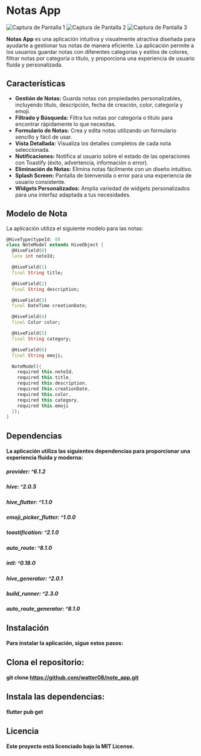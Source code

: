 # Notas App

![Captura de Pantalla 1](assets/images/1.jpeg) ![Captura de Pantalla 2](assets/images/2.jpeg) ![Captura de Pantalla 3](assets/images/3.jpeg)

**Notas App** es una aplicación intuitiva y visualmente atractiva diseñada para ayudarte a gestionar tus notas de manera eficiente. La aplicación permite a los usuarios guardar notas con diferentes categorías y estilos de colores, filtrar notas por categoría o título, y proporciona una experiencia de usuario fluida y personalizada.

## Características

- **Gestión de Notas:** Guarda notas con propiedades personalizables, incluyendo título, descripción, fecha de creación, color, categoría y emoji.
- **Filtrado y Búsqueda:** Filtra tus notas por categoría o título para encontrar rápidamente lo que necesitas.
- **Formulario de Notas:** Crea y edita notas utilizando un formulario sencillo y fácil de usar.
- **Vista Detallada:** Visualiza los detalles completos de cada nota seleccionada.
- **Notificaciones:** Notifica al usuario sobre el estado de las operaciones con Toastify (éxito, advertencia, información o error).
- **Eliminación de Notas:** Elimina notas fácilmente con un diseño intuitivo.
- **Splash Screen:** Pantalla de bienvenida o error para una experiencia de usuario consistente.
- **Widgets Personalizados:** Amplia variedad de widgets personalizados para una interfaz adaptada a tus necesidades.

## Modelo de Nota

La aplicación utiliza el siguiente modelo para las notas:

```dart
@HiveType(typeId: 0)
class NoteModel extends HiveObject {
  @HiveField(0)
  late int noteId;

  @HiveField(1)
  final String title;

  @HiveField(2)
  final String description;

  @HiveField(3)
  final DateTime creationDate;

  @HiveField(4)
  final Color color;

  @HiveField(5)
  final String category;

  @HiveField(6)
  final String emoji;

  NoteModel({
    required this.noteId,
    required this.title,
    required this.description,
    required this.creationDate,
    required this.color,
    required this.category,
    required this.emoji
  });
}
```
## Dependencias

#### La aplicación utiliza las siguientes dependencias para proporcionar una experiencia fluida y moderna:

##### provider: ^6.1.2
##### hive: ^2.0.5
##### hive_flutter: ^1.1.0
##### emoji_picker_flutter: ^1.0.0
##### toastification: ^2.1.0
##### auto_route: ^8.1.0
##### intl: ^0.18.0
##### hive_generator: ^2.0.1
##### build_runner: ^2.3.0
##### auto_route_generator: ^8.1.0


## Instalación
#### Para instalar la aplicación, sigue estos pasos:

## Clona el repositorio:

#### git clone https://github.com/watter08/note_app.git

## Instala las dependencias:

#### flutter pub get

## Licencia
#### Este proyecto está licenciado bajo la MIT License.
